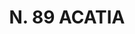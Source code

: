 ---
title: "N. 89 ACATIA"
plant-name: "N. 89"
plant-number: "089"
plant-xml: "/assets/xml/plant089.xml"
plant-img1: "/assets/img/plant089_verso.jpg"
plant-img2: "/assets/img/plant089.jpg"
plant-title: "N. 89 ACATIA"
plant-taxon-link: "http://www.worldfloraonline.org/taxon/wfo-0000213263"
plant-taxon-content: "[Calycotome spinosa Lk.]"
layout: single-xml
---